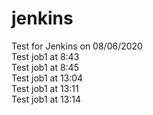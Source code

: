 # jenkins
Test for Jenkins on 08/06/2020  
Test job1 at 8:43  
Test job1 at 8:45  
Test job1 at 13:04  
Test job1 at 13:11  
Test job1 at 13:14
